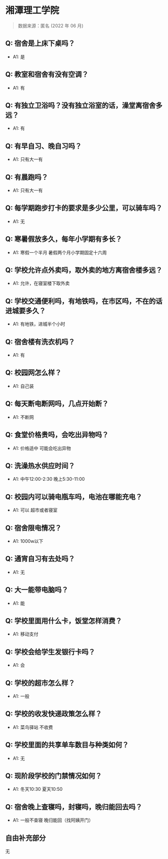 # 湘潭理工学院

> 数据来源：匿名 (2022 年 06 月)

## Q: 宿舍是上床下桌吗？

- A1: 是

## Q: 教室和宿舍有没有空调？

- A1: 有

## Q: 有独立卫浴吗？没有独立浴室的话，澡堂离宿舍多远？

- A1: 有

## Q: 有早自习、晚自习吗？

- A1: 只有大一有

## Q: 有晨跑吗？

- A1: 只有大一有

## Q: 每学期跑步打卡的要求是多少公里，可以骑车吗？

- A1: 无

## Q: 寒暑假放多久，每年小学期有多长？

- A1: 寒假一个半月 暑假两个月小学期固定十六周

## Q: 学校允许点外卖吗，取外卖的地方离宿舍楼多远？

- A1: 允许，在寝室楼下取外卖

## Q: 学校交通便利吗，有地铁吗，在市区吗，不在的话进城要多久？

- A1: 有地铁，进城半个小时

## Q: 宿舍楼有洗衣机吗？

- A1: 有

## Q: 校园网怎么样？

- A1: 自己装

## Q: 每天断电断网吗，几点开始断？

- A1: 不断网

## Q: 食堂价格贵吗，会吃出异物吗？

- A1: 价格适中 可能会吃出异物

## Q: 洗澡热水供应时间？

- A1: 中午12:00-2:30 晚上5:30-11:00

## Q: 校园内可以骑电瓶车吗，电池在哪能充电？

- A1: 可以 超市或者寝室

## Q: 宿舍限电情况？

- A1: 1000w以下

## Q: 通宵自习有去处吗？

- A1: 无

## Q: 大一能带电脑吗？

- A1: 能

## Q: 学校里面用什么卡，饭堂怎样消费？

- A1: 移动支付

## Q: 学校会给学生发银行卡吗？

- A1: 会

## Q: 学校的超市怎么样？

- A1: 一般

## Q: 学校的收发快递政策怎么样？

- A1: 菜鸟驿站 不收费

## Q: 学校里面的共享单车数目与种类如何？

- A1: 无

## Q: 现阶段学校的门禁情况如何？

- A1: 冬天10:30 夏天10:50

## Q: 宿舍晚上查寝吗，封寝吗，晚归能回去吗？

- A1: 一般不查寝 晚归能回（找阿姨开门）

## 自由补充部分

无